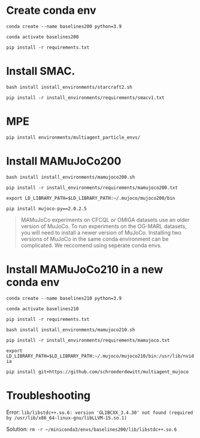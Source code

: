 # Create conda env
`conda create --name baselines200 python=3.9`

`conda activate baselines200`

`pip install -r requirements.txt`

# Install SMAC.

`bash install install_environments/starcraft2.sh`

`pip install -r install_environments/requirements/smacv1.txt`

# MPE

`pip install environments/multiagent_particle_envs/`

# Install MAMuJoCo200

`bash install install_environments/mamujoco200.sh`

`pip install -r install_environments/requirements/mamujoco200.txt`

`export LD_LIBRARY_PATH=$LD_LIBRARY_PATH:~/.mujoco/mujoco200/bin`

`pip install mujoco-py==2.0.2.5`

> MAMuJoCo experiments on CFCQL or OMIGA datasets use an older version of MuJoCo. To run experiments on the OG-MARL datasets,
you will need to install a newer version of MuJoCo. Installing two versions of MuJoCo in the same conda environment can be complicated. We reccomend using seperate conda envs.

# Install MAMuJoCo210 in a new conda env
`conda create --name baselines210 python=3.9`

`conda activate baselines210`

`pip install -r requirements.txt`

`bash install install_environments/mamujoco210.sh`

`pip install -r install_environments/requirements/mamujoco.txt`

`export LD_LIBRARY_PATH=$LD_LIBRARY_PATH:~/.mujoco/mujoco210/bin:/usr/lib/nvidia`

`pip install git+https://github.com/schroederdewitt/multiagent_mujoco`


# Troubleshooting

Error: `lib/libstdc++.so.6: version 'GLIBCXX_3.4.30' not found (required by /usr/lib/x86_64-linux-gnu/libLLVM-15.so.1)`

Solution: `rm -r ~/miniconda3/envs/baselines200/lib/libstdc++.so.6`